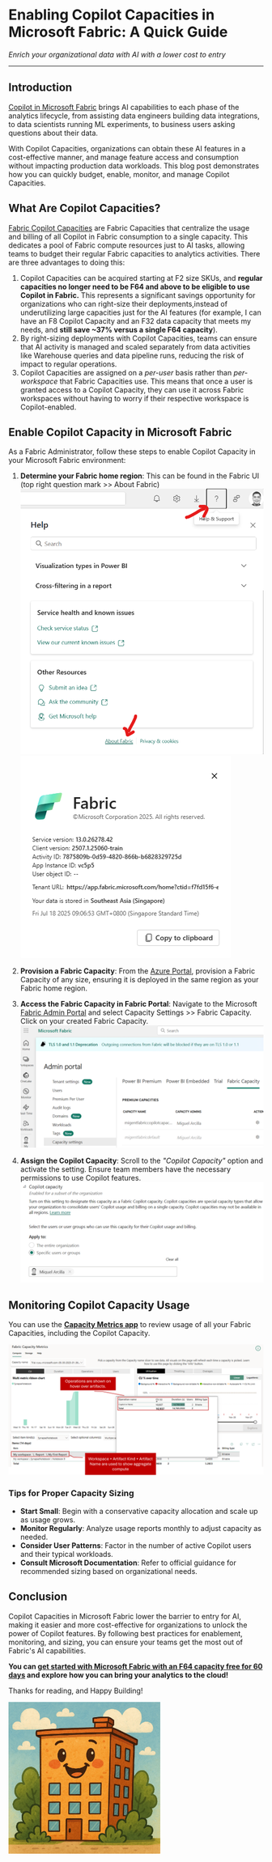 # Enabling Copilot Capacities in Microsoft Fabric: A Quick Guide

*Enrich your organizational data with AI with a lower cost to entry*

---

## Introduction

[Copilot in Microsoft Fabric](https://learn.microsoft.com/en-us/fabric/fundamentals/copilot-fabric-overview) brings AI capabilities to each phase of the analytics lifecycle, from assisting data engineers building data integrations, to data scientists running ML experiments, to business users asking questions about their data. 

With Copilot Capacities, organizations can obtain these AI features in a cost-effective manner, and manage feature access and consumption without impacting production data workloads. This blog post demonstrates how you can quickly budget, enable, monitor, and manage Copilot Capacities. 

## What Are Copilot Capacities?

[Fabric Copilot Capacities](https://learn.microsoft.com/en-us/fabric/enterprise/fabric-copilot-capacity) are Fabric Capacities that centralize the usage and billing of all Copilot in Fabric consumption to a single capacity. This dedicates a pool of Fabric compute resources just to AI tasks, allowing teams to budget their regular Fabric capacities to analytics activities. There are three advantages to doing this:

1. Copilot Capacities can be acquired starting at F2 size SKUs, and **regular capacities no longer need to be F64 and above to be eligible to use Copilot in Fabric.** This represents a significant savings opportunity for organizations who can right-size their deployments,instead of underutilizing large capacities just for the AI features (for example, I can have an F8 Copilot Capacity and an F32 data capacity that meets my needs, and **still save ~37% versus a single F64 capacity**).
2. By right-sizing deployments with Copilot Capacities, teams can ensure that AI activity is managed and scaled separately from data activities like Warehouse queries and data pipeline runs, reducing the risk of impact to regular operations.
3. Copilot Capacities are assigned on a *per-user* basis rather than *per-workspace* that Fabric Capacities use. This means that once a user is granted access to a Copilot Capacity, they can use it across Fabric workspaces without having to worry if their respective workspace is Copilot-enabled.


## Enable Copilot Capacity in Microsoft Fabric

As a Fabric Administrator, follow these steps to enable Copilot Capacity in your Microsoft Fabric environment:

1. **Determine your Fabric home region**: This can be found in the Fabric UI (top right question mark >> About Fabric)
![Accessing the Fabric Home Region](../assets/images/2025-07-18-Enabling-Copilot-Capacities-in-Microsoft-Fabric/access-fabric-home-region.png)
![Details including Fabric Home Region](../assets/images/2025-07-18-Enabling-Copilot-Capacities-in-Microsoft-Fabric/fabric-home-region.png)

2. **Provision a Fabric Capacity**: From the [Azure Portal](https://portal.azure.com/#view/Microsoft_Azure_Analytics/CreateCapacityBlade), provision a Fabric Capacity of any size, ensuring it is deployed in the same region as your Fabric home region.

3. **Access the Fabric Capacity in Fabric Portal**: Navigate to the Microsoft [Fabric Admin Portal](https://app.fabric.microsoft.com/admin-portal/tenantSettings?experience=fabric-developer) and select Capacity Settings >> Fabric Capacity. Click on your created Fabric Capacity.
![Fabric Portal showing the provisioned capacity](../assets/images/2025-07-18-Enabling-Copilot-Capacities-in-Microsoft-Fabric/fabric-portal.png)

4. **Assign the Copilot Capacity**: Scroll to the *"Copilot Capacity"* option and activate the setting. Ensure team members have the necessary permissions to use Copilot features.
![Adding users to use Copilot Capacity](../assets/images/2025-07-18-Enabling-Copilot-Capacities-in-Microsoft-Fabric/fabric-copilot-capacity.png)

## Monitoring Copilot Capacity Usage

You can use the [**Capacity Metrics app**](https://learn.microsoft.com/en-us/fabric/enterprise/metrics-app-install?tabs=1st) to review usage of all your Fabric Capacities, including the Copilot Capacity.

![Fabric Capacity Metrics App showing Copilot usage](../assets/images/2025-07-18-Enabling-Copilot-Capacities-in-Microsoft-Fabric/fabric-capacity-metrics-app.png)

### Tips for Proper Capacity Sizing

- **Start Small**: Begin with a conservative capacity allocation and scale up as usage grows.
- **Monitor Regularly**: Analyze usage reports monthly to adjust capacity as needed.
- **Consider User Patterns**: Factor in the number of active Copilot users and their typical workloads.
- **Consult Microsoft Documentation**: Refer to official guidance for recommended sizing based on organizational needs.

## Conclusion

Copilot Capacities in Microsoft Fabric lower the barrier to entry for AI, making it easier and more cost-effective for organizations to unlock the power of Copilot features. By following best practices for enablement, monitoring, and sizing, you can ensure your teams get the most out of Fabric's AI capabilities. 

**You can [get started with Microsoft Fabric with an F64 capacity free for 60 days](https://aka.ms/tryfabric) and explore how you can bring your analytics to the cloud!**

Thanks for reading, and Happy Building!

<img src="../assets/images/happy-building.png" alt="Happy Building" width="300"/>